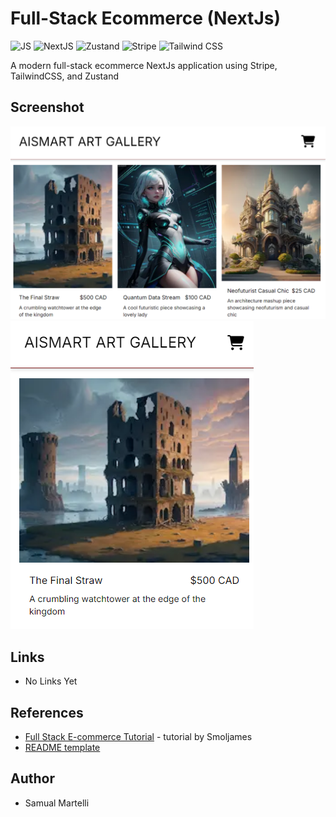 # Full-Stack Ecommerce (NextJs)

![JS](https://img.shields.io/badge/-JavaScript-F7DF1E?logo=javascript&logoColor=black&logoWidth=25&style=flat-square)
![NextJS](https://img.shields.io/badge/-NextJs-000?logo=next.js&logoColor=757575&logoWidth=25)
![Zustand](https://img.shields.io/badge/Zustand-blue)
![Stripe](https://img.shields.io/badge/-Stripe-008CDD?logo=stripe&logoColor=white&logoWidth=25)
![Tailwind CSS](https://img.shields.io/badge/-Tailwind_CSS-06B6D4?logo=tailwindcss&logoColor=blue&logoWidth=25)

A modern full-stack ecommerce NextJs application using Stripe, TailwindCSS, and Zustand

## Screenshot

![Desktop](/images/Desktop-View.png)
![Mobile](/images/Mobile-View.png)

## Links

- No Links Yet

## References

- [Full Stack E-commerce Tutorial](https://www.youtube.com/watch?v=oLPgc5Fp2Ts&t=2310s) - tutorial by Smoljames
- [README template](https://github.com/fidellim/Modern-Ecommerce-App-NextJs-Stripe-Sanity/blob/main/README.md?plain=1)

## Author

- Samual Martelli